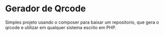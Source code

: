 # Gerador de Qrcode

Simples projeto usando o composer para baixar um repositorio, que gera o qrcode e utilizar em qualquer sistema escrito em PHP.
